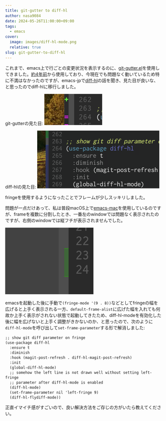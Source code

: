 ```yaml
---
title: git-gutter to diff-hl
author: nasa9084
date: 2024-05-26T11:00:00+09:00
tags:
  - emacs
cover:
  image: images/diff-hl-mode.png
  relative: true
slug: git-gutter-to-diff-hl
---
```


これまで、emacs上で行ごとの変更状況を表示するのに、[git-gutter.el](https://github.com/emacsorphanage/git-gutter)を使用してきました。[約4年前](https://github.com/nasa9084/dotfiles/commit/5aa3c33a095a40e80332607f1f84a71e15761623)から使用しており、今現在でも問題なく動いているため特に不満はなかったのですが、emacs-jpで[diff-hl](https://github.com/dgutov/diff-hl)の話を聞き、見た目が良いな、と思ったのでdiff-hlに移行しました。

git-gutterの見た目:
![git-gutter](images/git-gutter.png)

diff-hlの見た目:
![diff-hl](images/diff-hl-mode.png)

fringeを使用するようになったことでフレームが少しスッキリしました。

問題が一点だけあって、私は普段macOS上で[emacs-mac](https://bitbucket.org/mituharu/emacs-mac)を使用しているのですが、frameを複数に分割したとき、一番左のwindowでは問題なく表示されたのですが、右側のwindowでは縦フチが表示されませんでした。

![右側のwindowで縦フチが表示されない問題](images/right-window.png)

emacsを起動した後に手動で`(fringe-mode '(9 . 8))`などとしてfringeの幅を広げると上手く表示される一方、`default-frame-alist`に広げた幅を入れても何故か上手く表示がされない状態で起動してきたため、diff-hl-modeを有効化した後に幅を広げないと上手く調整がきかないのか、と思ったので、次のように`diff-hl-mode`を呼び出して`set-frame-parameter`する形で解消しました:

``` emacs-lisp
;; show git diff parameter on fringe
(use-package diff-hl
  :ensure t
  :diminish
  :hook (magit-post-refresh . diff-hl-magit-post-refresh)
  :init
  (global-diff-hl-mode)
  ;; somehow the left line is not drawn well without setting left-fringe
  ;; parameter after diff-hl-mode is enabled
  (diff-hl-mode)
  (set-frame-parameter nil 'left-fringe 9)
  (diff-hl-flydiff-mode))
```

正直イマイチ感がすごいので、良い解決方法をご存じの方がいたら教えてください。
